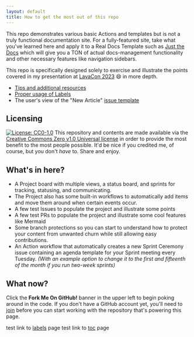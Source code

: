 ```yaml
---
layout: default
title: How to get the most out of this repo
---
```


This repo demonstrates various basic Actions and templates but is not a truly functional documentation site. For a fully-featured site, take what you've learned here and apply it to a Real Docs Template such as [Just the Docs](https://github.com/just-the-docs/just-the-docs) which will give you a TON of actual docs-management functionality and other necessary features like navigation sidebars.

This repo is specifically designed solely to exercise and illustrate the points covered in my presentation at [LavaCon 2023](https://lavacon.org/) 😄 in more depth. 

- [Tips and additional resources](./team1/index.md)
- [Proper usage of Labels](./team1/labels.md)
- The user's view of the "New Article" [issue template](https://github.com/JaymePerlman/LavaConDemo2023/issues/new/choose)

## Licensing

[![License: CC0-1.0](https://licensebuttons.net/l/zero/1.0/80x15.png)](http://creativecommons.org/publicdomain/zero/1.0/)
This repository and contents are made available via the [Creative Commons Zero v1.0 Universal license](license.md) in order to provide the most benefit to the most people possible.
It'd be nice if you credited me, of course, but you don't _have_ to. Share and enjoy.

## What's in here?

- A Project board with multiple views, a status board, and sprints for tracking, statusing, and communicating.
- The Project also has some built-in workflows to automatically add items and move them around when certain events occur.
- A few test Issues to populate the project and illustrate some points
- A few test PRs to populate the project and illustrate some cool features like Mermaid
- Some branch protections so you can start to understand how to protect your content from unwanted churn while still allowing easy contributions.
- An Action workflow that automatically creates a new Sprint Ceremony issue containing an agenda template for your Sprint meeting every Tuesday. _(With an example option to change it to the first and fifteenth of the month if you run two-week sprints)_

## What now?

Click the **Fork Me On GitHub!** banner in the upper left to begin poking around in the code.
If you don't have a GitHub account yet, you'll need to [join](https://github.com/join) before you can start working with the repository that's powering this page.


test link to [labels](./team1/labels.md) page
test link to [toc](./testTOC.md) page

